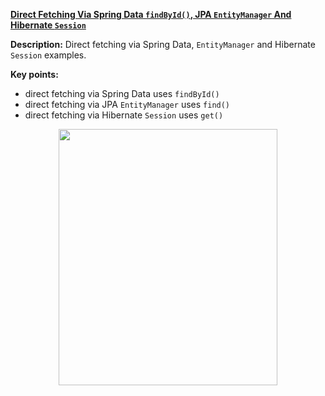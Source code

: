 
**[Direct Fetching Via Spring Data `findById()`, JPA `EntityManager` And Hibernate `Session`](https://github.com/AnghelLeonard/Hibernate-SpringBoot/tree/master/HibernateSpringBootDirectFetching)**

**Description:** Direct fetching via Spring Data, `EntityManager` and Hibernate `Session` examples.

**Key points:**
- direct fetching via Spring Data uses `findById()`
- direct fetching via JPA `EntityManager` uses `find()`
- direct fetching via Hibernate `Session` uses `get()`

<a href="https://leanpub.com/java-persistence-performance-illustrated-guide"><p align="center"><img src="https://github.com/AnghelLeonard/Hibernate-SpringBoot/blob/master/Java%20Persistence%20Performance%20Illustrated%20Guide.jpg" height="410" width="350"/></p></a>

